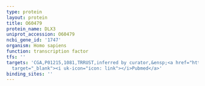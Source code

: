 ```yaml
---
type: protein
layout: protein
title: O60479
protein_name: DLX3
uniprot_accession: O60479
ncbi_gene_id: '1747'
organism: Homo sapiens
function: transcription factor
tfs: ''
targets: 'CGA,P01215,1081,TRRUST,inferred by curator,&ensp;<a href="https://www.ncbi.nlm.nih.gov/pubmed/?term=22446105%5Buid%5D"
  target="_blank"><i uk-icon="icon: link"></i>Pubmed</a>'
binding_sites: ''
---
```

